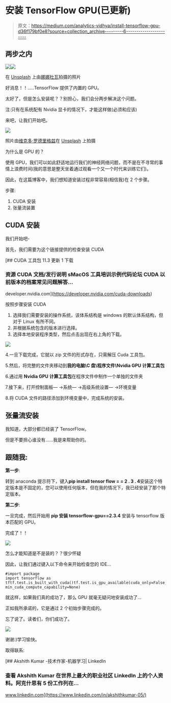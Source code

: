 # 安装 TensorFlow GPU(已更新)

> 原文：<https://medium.com/analytics-vidhya/install-tensorflow-gpu-d36f179bf0e8?source=collection_archive---------6----------------------->

## 两步之内

![](img/37b02794d2a2d7276cf5527ed85ba761.png)![](img/5cb89714d79b41f4c31104db2acc1312.png)

在 [Unsplash](https://unsplash.com?utm_source=medium&utm_medium=referral) 上由[娜娜杜瓦](https://unsplash.com/@nanadua11?utm_source=medium&utm_medium=referral)拍摄的照片

好消息！！…..TensorFlow 提供了内置的 GPU。

太好了，但是怎么安装呢？？别担心，我们会分两步解决这个问题。

注:只有在系统配有 Nvidia 显卡的情况下，才能这样做(必须和应该)

来吧，让我们开始吧。

![](img/fe501aadd50383644ad55a567567f930.png)

照片由[维克多·罗德里格兹](https://unsplash.com/@vimarovi?utm_source=medium&utm_medium=referral)在 [Unsplash](https://unsplash.com?utm_source=medium&utm_medium=referral) 上拍摄

为什么是 GPU 的？

使用 GPU，我们可以如此舒适地运行我们的神经网络问题，而不是在不寻常的事情上浪费时间(我的意思是整天坐着通过观看一个又一个时代来训练它们)。

因此，在这篇博客中，我们想知道安装过程非常容易(相信我)在 2 个步骤。

步骤:

1.  CUDA 安装
2.  张量流装置

## CUDA 安装

我们开始吧-

首先，我们需要为这个链接提供的检查安装 CUDA

[](https://developer.nvidia.com/cuda-downloads) [## CUDA 工具包 11.3 更新 1 下载

### 资源 CUDA 文档/发行说明 sMacOS 工具培训示例代码论坛 CUDA 以前版本的档案常见问题解答…

developer.nvidia.com](https://developer.nvidia.com/cuda-downloads) 

按照步骤安装 CUDA

1.  选择我们需要安装的操作系统，该体系结构是 windows 的默认体系结构，但对于 Linux 有所不同。
2.  并根据系统包含的版本进行选择。
3.  选择本地安装程序类型，然后点击出现在右上角的下载。

![](img/fd3ed17ef5c1829a3a8add5a6a38a6bb.png)

4.一旦下载完成，它就以 zip 文件的形式存在，只需解压 Cuda 工具包。

5.然后，将完整的文件夹移动到**我的电脑\C 盘\程序文件\Nvidia GPU 计算工具包**

6.通过用 **Nvidia GPU 计算工具包**在程序文件中制作一个单独的文件夹

7.接下来，打开控制面板— ->系统— ->高级系统设置— ->环境变量

8.将 CUDA 文件的路径添加到环境变量中，完成系统的安装。

## **张量流安装**

我知道，大部分都已经装了 TensorFlow。

但是不要担心谁没有……我是来帮助你的。

## 跟随我:

**第一步**:

转到 anaconda 提示符下，键入**pip install tensor flow = = 2 . 3 . 4**安装这个特定版本是不固定的，您可以使用任何版本，但在我的情况下，我已经安装了那个特定版本。

**第二步**:

一旦完成，然后开始用 **pip 安装 tensorflow-gpu==2.3.4** 安装与 tensorflow 版本匹配的 GPU。

完成了！！

![](img/d18753e45a2f14b34d22758f5ae6aec3.png)

怎么才能知道是不是装的？？很少怀疑

因此，让我们通过键入以下命令来开始检查您的 IDE...

```
#import package 
import tensorflow as tftf.test.is_built_with_cuda()tf.test.is_gpu_available(cuda_only=False, min_cuda_compute_capability=None)
```

就这样，如果我们真的成功了，那么 GPU 就毫无疑问地安装成功了...

正如我所承诺的，它是通过 2 个初始步骤完成的。

忘了说了。读者们，你们成功了。

![](img/f79d0066d3890478c61bad30f55685b9.png)

谢谢:)学习愉快。

取得联系:

[](https://www.linkedin.com/in/akshithkumar-05/) [## Akshith Kumar -技术作家-机器学习| LinkedIn

### 查看 Akshith Kumar 在世界上最大的职业社区 LinkedIn 上的个人资料。阿克什思有 5 份工作列在…

www.linkedin.com](https://www.linkedin.com/in/akshithkumar-05/)